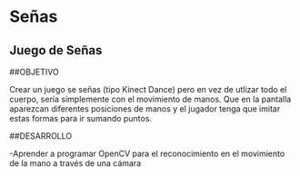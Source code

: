 Señas
======

## Juego de Señas

##OBJETIVO

Crear un juego se señas (tipo Kinect Dance) pero en vez de utlizar todo el cuerpo, sería simplemente con el movimiento de manos. Que en la pantalla aparezcan diferentes posiciones de manos y el jugador tenga que imitar estas formas para ir sumando puntos.

##DESARROLLO

-Aprender a programar OpenCV para el reconocimiento en el movimiento de la mano a través de una cámara

